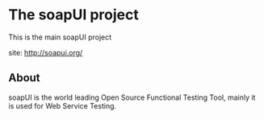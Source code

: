 # The soapUI project

This is the main soapUI project

site: http://soapui.org/

## About

soapUI is the world leading Open Source Functional Testing Tool, mainly it is used for Web Service Testing.